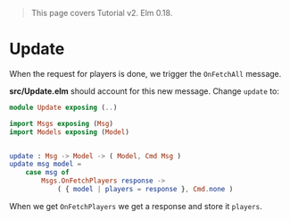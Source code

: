 > This page covers Tutorial v2. Elm 0.18.

# Update

When the request for players is done, we trigger the `OnFetchAll` message.

__src/Update.elm__ should account for this new message. Change `update` to:

```elm
module Update exposing (..)

import Msgs exposing (Msg)
import Models exposing (Model)


update : Msg -> Model -> ( Model, Cmd Msg )
update msg model =
    case msg of
        Msgs.OnFetchPlayers response ->
            ( { model | players = response }, Cmd.none )
```

When we get `OnFetchPlayers` we get a response and store it `players`.
